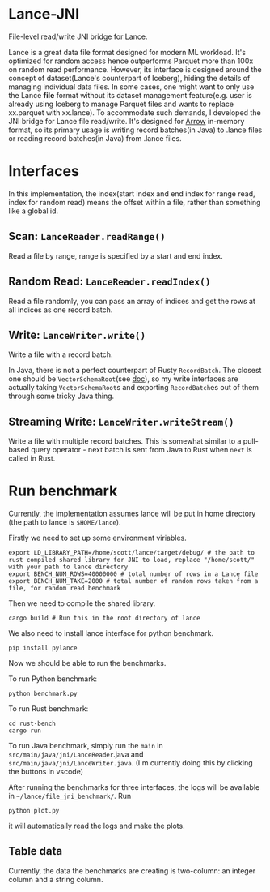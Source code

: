 # Lance-JNI

File-level read/write JNI bridge for Lance.

Lance is a great data file format designed for modern ML workload. It's optimized for random access hence outperforms Parquet more than 100x on random read performance. However, its interface is designed around the concept of dataset(Lance's counterpart of Iceberg), hiding the details of managing individual data files. In some cases, one might want to only use the Lance **file** format without its dataset management feature(e.g. user is already using Iceberg to manage Parquet files and wants to replace xx.parquet with xx.lance). To accommodate such demands, I developed the JNI bridge for Lance file read/write. It's designed for [Arrow](https://github.com/apache/arrow) in-memory format, so its primary usage is writing record batches(in Java) to .lance files or reading record batches(in Java) from .lance files.

# Interfaces

In this implementation, the index(start index and end index for range read, index for random read) means the offset within a file, rather than something like a global id.

## Scan: `LanceReader.readRange()`

Read a file by range, range is specified by a start and end index. 

## Random Read: `LanceReader.readIndex()`

Read a file randomly, you can pass an array of indices and get the rows at all indices as one record batch.

## Write: `LanceWriter.write()`

Write a file with a record batch. 

In Java, there is not a perfect counterpart of Rusty `RecordBatch`. The closest one should be `VectorSchemaRoot`(see [doc](https://arrow.apache.org/docs/java/vector_schema_root.html)), so my write interfaces are actually taking `VectorSchemaRoot`s and exporting `RecordBatch`es out of them through some tricky Java thing.

## Streaming Write: `LanceWriter.writeStream()`

Write a file with multiple record batches. This is somewhat similar to a pull-based query operator - next batch is sent from Java to Rust when `next` is called in Rust.

# Run benchmark

Currently, the implementation assumes lance will be put in home directory (the path to lance is `$HOME/lance`).

Firstly we need to set up some environment viriables.

```
export LD_LIBRARY_PATH=/home/scott/lance/target/debug/ # the path to rust compiled shared library for JNI to load, replace "/home/scott/" with your path to lance directory
export BENCH_NUM_ROWS=40000000 # total number of rows in a Lance file
export BENCH_NUM_TAKE=2000 # total number of random rows taken from a file, for random read benchmark
```

Then we need to compile the shared library.

```
cargo build # Run this in the root directory of lance
```

We also need to install lance interface for python benchmark.

```
pip install pylance
```

Now we should be able to run the benchmarks. 

To run Python benchmark:
```
python benchmark.py
```
To run Rust benchmark:
```
cd rust-bench
cargo run
```
To run Java benchmark, simply run the `main` in `src/main/java/jni/LanceReader`.java and `src/main/java/jni/LanceWriter.java`. (I'm currently doing this by clicking the buttons in vscode)

After running the benchmarks for three interfaces, the logs will be available in `~/lance/file_jni_benchmark/`. Run

```
python plot.py
```

it will automatically read the logs and make the plots.

## Table data

Currently, the data the benchmarks are creating is two-column: an integer column and a string column.



